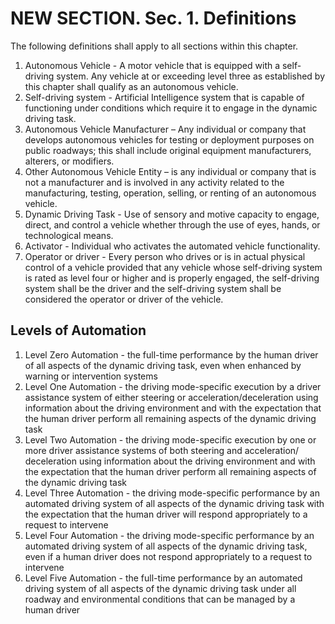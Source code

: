 
# NEW SECTION. Sec. 1. Definitions
The following definitions shall apply to all sections within this chapter.

1. Autonomous Vehicle - A motor vehicle that is equipped with a self-driving system. Any vehicle at or exceeding level three as established by this chapter shall qualify as an autonomous vehicle. 
2. Self-driving system - Artificial Intelligence system that is capable of functioning under conditions which require it to engage in the dynamic driving task. 
3. Autonomous Vehicle Manufacturer – Any individual or company that develops autonomous vehicles for testing or deployment purposes on public roadways; this shall include original equipment manufacturers, alterers, or modifiers.
4. Other Autonomous Vehicle Entity – is any individual or company that is not a manufacturer and is involved in any activity related to the manufacturing, testing, operation, selling, or renting of an autonomous vehicle.
5. Dynamic Driving Task - Use of sensory and motive capacity to engage, direct, and control a vehicle whether through the use of eyes, hands, or technological means. 
6. Activator - Individual who activates the automated vehicle functionality.
7. Operator or driver - Every person who drives or is in actual physical control of a vehicle provided that any vehicle whose self-driving system is rated as level four or higher and is properly engaged, the self-driving system shall be the driver and the self-driving system shall be considered the operator or driver of the vehicle.

## Levels of Automation

1.  Level Zero Automation - the full-time performance by the human driver of all aspects of the dynamic driving task, even when enhanced by warning or intervention systems
2.  Level One Automation - the driving mode-specific execution by a driver assistance system of either steering or acceleration/deceleration using information about the driving environment and with the expectation that the human driver perform all remaining aspects of the dynamic driving task
3.  Level Two Automation - the driving mode-specific execution by one or more driver assistance systems of both steering and acceleration/ deceleration using information about the driving environment and with the expectation that the human driver perform all remaining aspects of the dynamic driving task
4. Level Three Automation - the driving mode-specific performance by an automated driving system of all aspects of the dynamic driving task with the expectation that the human driver will respond appropriately to a request to intervene
5.  Level Four Automation - the driving mode-specific performance by an automated driving system of all aspects of the dynamic driving task, even if a human driver does not respond appropriately to a request to intervene
6.  Level Five Automation - the full-time performance by an automated driving system of all aspects of the dynamic driving task under all roadway and environmental conditions that can be managed by a human driver
